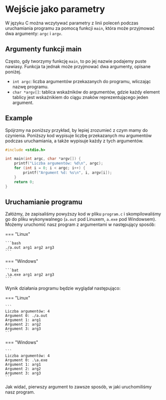 # Wejście jako parametry

W języku C można wczytywać parametry z linii poleceń podczas uruchamiania programu za pomocą funkcji `main`, która może przyjmować dwa argumenty: `argc` i `argv`.

## Argumenty funkcji main

Często, gdy tworzymy funkcję `main`, to po jej nazwie podajemy puste nawiasy. Funkcja ta jednak może przyjmować dwa argumenty, opisane poniżej.

- `int argc`: liczba argumentów przekazanych do programu, wliczając nazwę programu.
- `char *argv[]`: tablica wskaźników do argumentów, gdzie każdy element tablicy jest wskaźnikiem do ciągu znaków reprezentującego jeden argument.

## Example

Spójrzmy na poniższy przykład, by lepiej zrozumieć z czym mamy do czynienia. Poniższy kod wypisuje liczbę przekazanych mu argumentów podczas uruchamiania, a także wypisuje każdy z tych argumentów.

```c
#include <stdio.h>

int main(int argc, char *argv[]) {
    printf("Liczba argumentów: %d\n", argc);
    for (int i = 0; i < argc; i++) {
        printf("Argument %d: %s\n", i, argv[i]);
    }
    return 0;
}
```

## Uruchamianie programu

Załóżmy, że zapisaliśmy powyższy kod w pliku `program.c` i skompilowaliśmy go do pliku wykonywalnego (`a.out` pod Linuxem, `a.exe` pod Windowsem). Możemy uruchomić nasz program z argumentami w następujący sposób:

=== "Linux"

    ```bash
    ./a.out arg1 arg2 arg3
    ```

=== "Windows"

    ```bat
    .\a.exe arg1 arg2 arg3
    ```

Wynik działania programu będzie wyglądał następująco:

=== "Linux"

    ```
    Liczba argumentów: 4
    Argument 0: ./a.out
    Argument 1: arg1
    Argument 2: arg2
    Argument 3: arg3
    ```

=== "Windows"

    ```
    Liczba argumentów: 4
    Argument 0: .\a.exe
    Argument 1: arg1
    Argument 2: arg2
    Argument 3: arg3
    ```

Jak widać, pierwszy argument to zawsze sposób, w jaki uruchomiliśmy nasz program.

